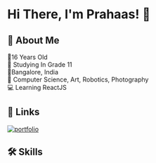 # Hi There, I'm Prahaas! 👋


## 🚀 About Me
👨‍16 Years Old \
🏫 Studying In Grade 11
\
📍Bangalore, India\
🎨 Computer Science, Art, Robotics, Photography \
💻 Learning ReactJS

## 🔗 Links
[![portfolio](https://img.shields.io/badge/my_portfolio-000?style=for-the-badge&logo=ko-fi&logoColor=white)](https://dexterz.me/)



## 🛠 Skills
